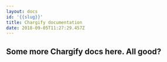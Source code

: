 ```yaml
---
layout: docs
id: '{{slug}}'
title: Chargify documentation
date: 2018-09-05T11:27:29.457Z
---
```

## Some more Chargify docs here. All good?
